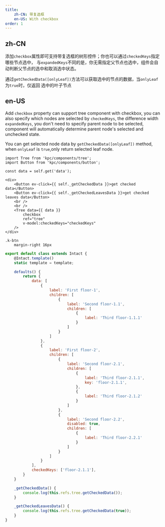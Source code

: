 ```yaml
---
title: 
    zh-CN: 带复选框
    en-US: With checkbox
order: 1
---
```

## zh-CN

添加`checkbox`属性即可支持带复选框的树形控件；你也可以通过`checkedKeys`指定哪些节点选中，
与`expandedKeys`不同的是，你无需指定父节点也选中，组件会自动判断父节点的选中和取消选中状态。

通过`getCheckedData([onlyLeaf])`方法可以获取选中的节点的数据，当`onlyLeaf`为`true`时，仅返回
选中的叶子节点

## en-US

Add `checkbox` property can support tree component with checkbox, you can also specify which nodes are selected by `checkedKeys`, the difference width `expandedKeys`, you don't need to specify parent node to be selected, component will automatically determine parent node's selected and unchecked state.

You can get selected node data by `getCheckedData([onlyLeaf])` method, when `onlyLeaf` is `true`,only return selected leaf node.

```vdt
import Tree from 'kpc/components/tree';
import Button from 'kpc/components/button';

const data = self.get('data');

<div>
    <Button ev-click={{ self._getCheckedData }}>get checked data</Button>
    <Button ev-click={{ self._getCheckedLeavesData }}>get checked leaves data</Button>
    <br />
    <br />
    <Tree data={{ data }} 
        checkbox
        ref="tree"
        v-model:checkedKeys="checkedKeys"
    />
</div>
```

```styl
.k-btn
    margin-right 16px
```

```js
export default class extends Intact {
    @Intact.template()
    static template = template;

    defaults() {
        return {
            data: [
                {
                    label: 'First floor-1',
                    children: [
                        {
                            label: 'Second floor-1.1',
                            children: [
                                {
                                    label: 'Third floor-1.1.1'
                                }
                            ]
                        }
                    ]
                },
                {
                    label: 'First floor-2',
                    children: [
                        {
                            label: 'Second floor-2.1',
                            children: [
                                {
                                    label: 'Third floor-2.1.1',
                                    key: 'floor-2.1.1',
                                },
                                {
                                    label: 'Third floor-2.1.2'
                                }
                            ]
                        },
                        {
                            label: 'Second floor-2.2',
                            disabled: true,
                            children: [
                                {
                                    label: 'Third floor-2.2.1'
                                }
                            ]
                        }
                    ]
                }
            ],
            checkedKeys: ['floor-2.1.1'],
        }
    }

    _getCheckedData() {
        console.log(this.refs.tree.getCheckedData());
    }

    _getCheckedLeavesData() {
        console.log(this.refs.tree.getCheckedData(true));
    }
}
```
